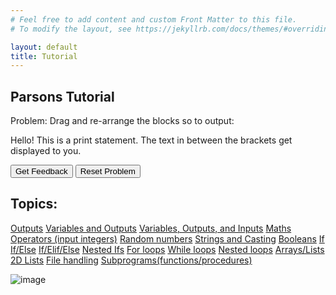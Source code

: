 ```yaml
---
# Feel free to add content and custom Front Matter to this file.
# To modify the layout, see https://jekyllrb.com/docs/themes/#overriding-theme-defaults

layout: default
title: Tutorial 
---
```

## Parsons Tutorial 
Problem:
Drag and re-arrange the blocks so to output: 

Hello!
This is a print statement.
The text in between the brackets get displayed to you.


<div id="0-sortableTrash" class="sortable-code"></div> 
<div id="0-sortable" class="sortable-code"></div> 
<div style="clear:both;"></div> 
<p> 
    <input id="0-feedbackLink" value="Get Feedback" type="button" /> 
    <input id="0-newInstanceLink" value="Reset Problem" type="button" /> 
</p> 
<script type="text/javascript"> 
(function(){
  var initial = "print(“Hello!&quot;)\n" +
    "print(“This is a print statement.&quot;)\n" +
    "print(“The text in between the brackets get displayed to you.”)";
  var parsonsPuzzle = new ParsonsWidget({
    "sortableId": "0-sortable",
    "max_wrong_lines": 0,
    "grader": ParsonsWidget._graders.LineBasedGrader,
    "exec_limit": 2500,
    "can_indent": true,
    "x_indent": 50,
    "lang": "en",
    "show_feedback": true,
    "trashId": "0-sortableTrash"
  });
  parsonsPuzzle.init(initial);
  parsonsPuzzle.shuffleLines();
  $("#0-newInstanceLink").click(function(event){ 
      event.preventDefault(); 
      parsonsPuzzle.shuffleLines(); 
  }); 
  $("#0-feedbackLink").click(function(event){ 
      event.preventDefault(); 
      parsonsPuzzle.getFeedback(); 
  }); 
})(); 
</script>


## Topics:
[Outputs](./parsons/Outputs.html)
[Variables and Outputs](./parsons/Variables.html)
[Variables, Outputs, and Inputs](./parsons/Inputs.html)
[Maths Operators (input integers)](./parsons/Inputs.html)
[Random numbers](./parsons/Random.html)
[Strings and Casting](./parsons/Casting.html)
[Booleans](./parsons/Booleans.html)
[If](./parsons/If.html)
[If/Else](./parsons/Else.html)
[If/Elif/Else](./parsons/Elif.html)
[Nested Ifs](./parsons/NestedIf.html)
[For loops](./parsons/For.html)
[While loops](./parsons/While.html)
[Nested loops](./parsons/NestedLoops.html)
[Arrays/Lists](./parsons/Arrays.html)
[2D Lists](./parsons/2D.html)
[File handling](./parsons/Files.html)
[Subprograms(functions/procedures)](./parsons/Subprograms.html)
 

 
![image](https://user-images.githubusercontent.com/68385109/213919695-59481689-588f-4df1-8037-23c09f5bf6ac.png)

